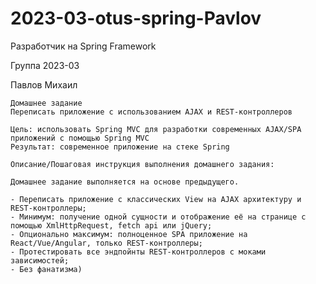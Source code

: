 # 2023-03-otus-spring-Pavlov

Разработчик на Spring Framework

Группа 2023-03

Павлов Михаил

    Домашнее задание
    Переписать приложение с использованием AJAX и REST-контроллеров

    Цель: использовать Spring MVC для разработки современных AJAX/SPA приложений c помощью Spring MVC
    Результат: современное приложение на стеке Spring

    Описание/Пошаговая инструкция выполнения домашнего задания:

    Домашнее задание выполняется на основе предыдущего.

    - Переписать приложение с классических View на AJAX архитектуру и REST-контроллеры;
    - Минимум: получение одной сущности и отображение её на странице с помощью XmlHttpRequest, fetch api или jQuery;
    - Опционально максимум: полноценное SPA приложение на React/Vue/Angular, только REST-контроллеры;
    - Протестировать все эндпойнты REST-контроллеров с моками зависимостей;
    - Без фанатизма)